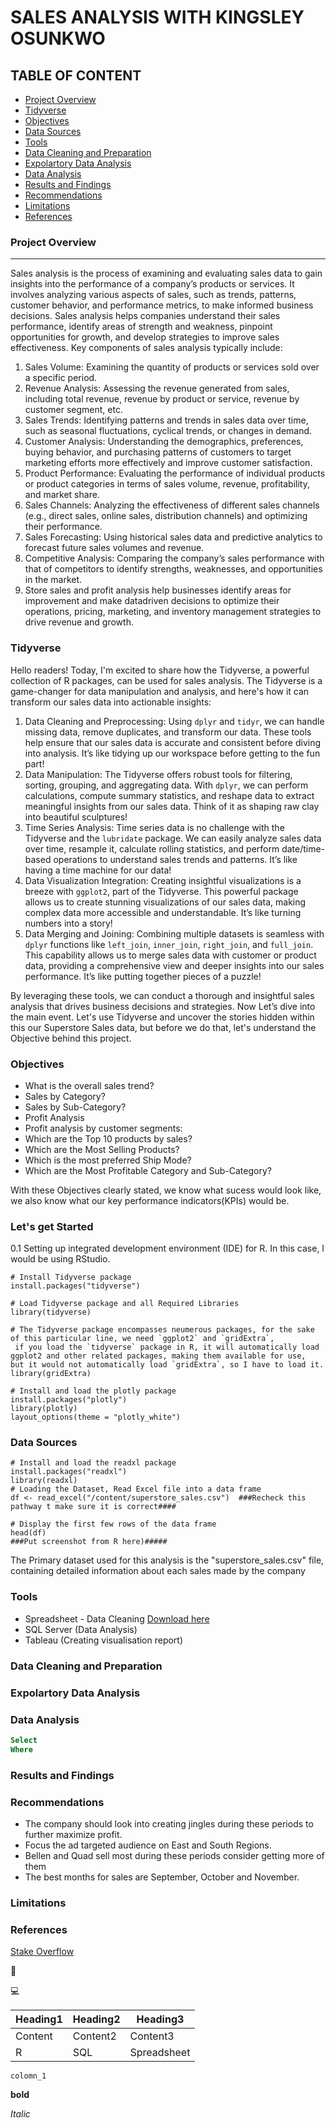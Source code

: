 # SALES ANALYSIS WITH KINGSLEY OSUNKWO


## TABLE OF CONTENT
- [Project Overview](#project-overview)
- [Tidyverse](#tidyverse)
- [Objectives](#objectives)
- [Data Sources](#data-sources)
- [Tools](#tools)
- [Data Cleaning and Preparation](#data-cleaning-and-preparation) 
- [Expolartory Data Analysis](#expolartory-data-analysis)
- [Data Analysis](#data-analysis)
- [Results and Findings](#results-and-findings)
- [Recommendations](#recommendations)
- [Limitations](#limitations)
- [References](#references)



### Project Overview
---

Sales analysis is the process of examining and evaluating sales data to gain insights into the performance of a company’s products or services. It involves analyzing various aspects of sales, such as
trends, patterns, customer behavior, and performance metrics, to make informed business decisions.
Sales analysis helps companies understand their sales performance, identify areas of strength and
weakness, pinpoint opportunities for growth, and develop strategies to improve sales effectiveness.
Key components of sales analysis typically include:

1. Sales Volume: Examining the quantity of products or services sold over a specific period.
2. Revenue Analysis: Assessing the revenue generated from sales, including total revenue,
revenue by product or service, revenue by customer segment, etc.
3. Sales Trends: Identifying patterns and trends in sales data over time, such as seasonal
fluctuations, cyclical trends, or changes in demand.
4. Customer Analysis: Understanding the demographics, preferences, buying behavior, and
purchasing patterns of customers to target marketing efforts more effectively and improve
customer satisfaction.
5. Product Performance: Evaluating the performance of individual products or product categories in terms of sales volume, revenue, profitability, and market share.
6. Sales Channels: Analyzing the effectiveness of different sales channels (e.g., direct sales,
online sales, distribution channels) and optimizing their performance.
7. Sales Forecasting: Using historical sales data and predictive analytics to forecast future
sales volumes and revenue.
8. Competitive Analysis: Comparing the company’s sales performance with that of competitors to identify strengths, weaknesses, and opportunities in the market.
9. Store sales and profit analysis help businesses identify areas for improvement and make datadriven decisions to optimize their operations, pricing, marketing, and inventory management
strategies to drive revenue and growth.


### Tidyverse

Hello readers! Today, I'm excited to share how the Tidyverse, a powerful collection of R packages, can be used for sales analysis. The Tidyverse is a game-changer for data manipulation and analysis, and here's how it can transform our sales data into actionable insights:

1. Data Cleaning and Preprocessing: Using `dplyr` and `tidyr`, we can handle missing data, remove duplicates, and transform our data. These tools help ensure that our sales data is accurate and consistent before diving into analysis. It’s like tidying up our workspace before getting to the fun part!
2. Data Manipulation: The Tidyverse offers robust tools for filtering, sorting, grouping, and aggregating data. With `dplyr`, we can perform calculations, compute summary statistics, and reshape data to extract meaningful insights from our sales data. Think of it as shaping raw clay into beautiful sculptures!
3. Time Series Analysis: Time series data is no challenge with the Tidyverse and the `lubridate` package. We can easily analyze sales data over time, resample it, calculate rolling statistics, and perform date/time-based operations to understand sales trends and patterns. It’s like having a time machine for our data!
4. Data Visualization Integration: Creating insightful visualizations is a breeze with `ggplot2`, part of the Tidyverse. This powerful package allows us to create stunning visualizations of our sales data, making complex data more accessible and understandable. It’s like turning numbers into a story!
5. Data Merging and Joining: Combining multiple datasets is seamless with `dplyr` functions like `left_join`, `inner_join`, `right_join`, and `full_join`. This capability allows us to merge sales data with customer or product data, providing a comprehensive view and deeper insights into our sales performance. It’s like putting together pieces of a puzzle!

By leveraging these tools, we can conduct a thorough and insightful sales analysis that drives business decisions and strategies. Now Let’s dive into the main event. Let's use Tidyverse and uncover the stories hidden within this our Superstore Sales data, but before we do that, let's understand the Objective behind this project.

### Objectives
- What is the overall sales trend?
- Sales by Category?
- Sales by Sub-Category?
- Profit Analysis
- Profit analysis by customer segments:
- Which are the Top 10 products by sales?
- Which are the Most Selling Products?
- Which is the most preferred Ship Mode?
- Which are the Most Profitable Category and Sub-Category?

With these Objectives clearly stated, we know what sucess would look like, we also know what our key performance indicators(KPIs) would be. 

### Let's get Started
0.1 Setting up integrated development environment (IDE) for R. In this case, I would be using RStudio.
```
# Install Tidyverse package
install.packages("tidyverse")

# Load Tidyverse package and all Required Libraries
library(tidyverse)

# The Tidyverse package encompasses neumerous packages, for the sake of this particular line, we need `ggplot2` and `gridExtra`,
 if you load the `tidyverse` package in R, it will automatically load ggplot2 and other related packages, making them available for use,
but it would not automatically load `gridExtra`, so I have to load it.
library(gridExtra)

# Install and load the plotly package
install.packages("plotly")
library(plotly)
layout_options(theme = "plotly_white")
```

### Data Sources
```
# Install and load the readxl package
install.packages("readxl")
library(readxl)
# Loading the Dataset, Read Excel file into a data frame
df <- read_excel("/content/superstore_sales.csv")  ###Recheck this pathway t make sure it is correct####

# Display the first few rows of the data frame
head(df)
###Put screenshot from R here)#####
```
The Primary dataset used for this analysis is the "superstore_sales.csv" file, containing detailed information about each sales made by the company















### Tools
- Spreadsheet - Data Cleaning [Download here](https://drive.google.com/file/d/1n-XjMPebQ0HtojYkmf8SHRiXL-IA1MzJ/view?usp=sharing)
- SQL Server (Data Analysis) 
- Tableau (Creating visualisation report)

### Data Cleaning and Preparation 


### Expolartory Data Analysis


### Data Analysis
```SQl
Select
Where
```

### Results and Findings


### Recommendations
- The company should look into creating jingles during these periods to further maximize profit.
- Focus the ad targeted audience on East and South Regions.
- Bellen and Quad sell most during these periods consider getting more of them
- The best months for sales are September, October and November.


### Limitations


### References 
[Stake Overflow](https://stackoverflow.com/nocaptcha?s=911714e9-88d1-4757-8a3b-a85af16c7524)

🔼

💻

|Heading1|Heading2|Heading3|
|--------|--------|--------|
|Content|Content2|Content3|
|R|SQL|Spreadsheet|


`colomn_1`

**bold**

*Italic*
